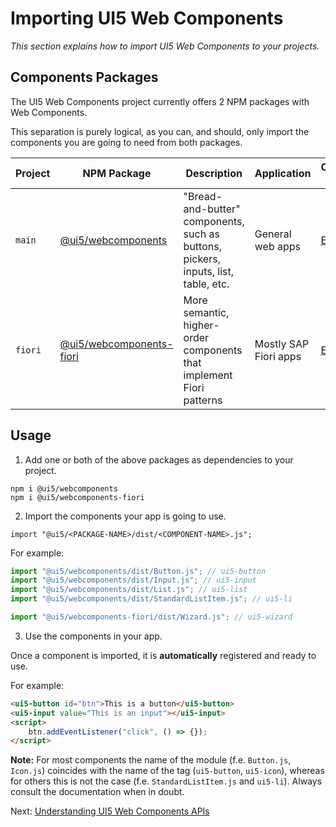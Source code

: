 # Importing UI5 Web Components

*This section explains how to import UI5 Web Components to your projects.*

## Components Packages

The UI5 Web Components project currently offers 2 NPM packages with Web Components.

This separation is purely logical, as you can, and should, only import the components you are going to need from both packages. 

| Project | NPM Package                                                                        | Description                                                                          | Application           | Components List                                                   |
|---------|------------------------------------------------------------------------------------|--------------------------------------------------------------------------------------|-----------------------|-------------------------------------------------------------------|
| `main`  | [@ui5/webcomponents](https://www.npmjs.com/package/@ui5/webcomponents)             | "Bread-and-butter" components, such as buttons, pickers, inputs, list, table, etc. | General web apps      | [Explore](https://www.npmjs.com/package/@ui5/webcomponents)       |
| `fiori` | [@ui5/webcomponents-fiori](https://www.npmjs.com/package/@ui5/webcomponents-fiori) | More semantic, higher-order components that implement Fiori patterns                 | Mostly SAP Fiori apps | [Explore](https://www.npmjs.com/package/@ui5/webcomponents-fiori) |

## Usage


1. Add one or both of the above packages as dependencies to your project.

```
npm i @ui5/webcomponents
npm i @ui5/webcomponents-fiori
```

2. Import the components your app is going to use.

`import "@ui5/<PACKAGE-NAME>/dist/<COMPONENT-NAME>.js";`

For example:

```js
import "@ui5/webcomponents/dist/Button.js"; // ui5-button
import "@ui5/webcomponents/dist/Input.js"; // ui5-input
import "@ui5/webcomponents/dist/List.js"; // ui5-list
import "@ui5/webcomponents/dist/StandardListItem.js"; // ui5-li

import "@ui5/webcomponents-fiori/dist/Wizard.js"; // ui5-wizard
```

3. Use the components in your app.

Once a component is imported, it is **automatically** registered and ready to use. 

For example:

```html
<ui5-button id="btn">This is a button</ui5-button>
<ui5-input value="This is an input"></ui5-input>
<script>
    btn.addEventListener("click", () => {});
</script>
```

**Note:** For most components the name of the module (f.e. `Button.js`, `Icon.js`) coincides with the name of the tag (`ui5-button`, `ui5-icon`), 
whereas for others this is not the case (f.e. `StandardListItem.js` and `ui5-li`). Always consult the documentation when in doubt.

Next: [Understanding UI5 Web Components APIs](03-understanding-components-APIs.md)
